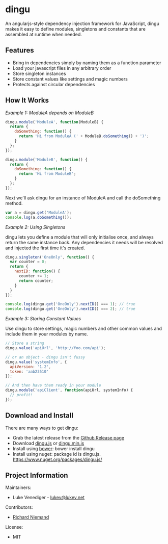 # dingu

An angularjs-style dependency injection framework for JavaScript, dingu makes it easy
to define modules, singletons and constants that are assembled at runtime
when needed.

## Features

* Bring in dependencies simply by naming them as a function parameter
* Load your javascript files in any arbitrary order
* Store singleton instances
* Store constant values like settings and magic numbers
* Protects against circular dependencies

## How It Works

*Example 1: ModuleA depends on ModuleB*

```javascript
dingu.module('ModuleA', function(ModuleB) {
  return {
    doSomething: function() {
      return 'Hi from ModuleA (' + ModuleB.doSomething() + ')';
    }
  };
});

dingu.module('ModuleB', function() {
  return {
    doSomething: function() {
      return 'Hi from ModuleB';
    }
  };
});
```

Next we'll ask dingu for an instance of ModuleA and call the doSomething method.

```javascript
var a = dingu.get('ModuleA');
console.log(a.doSomething());
```

*Example 2: Using Singletons*

dingu lets you define a module that will only initialise once, and always
return the same instance back. Any dependencies it needs will be resolved
and injected the first time it's created.

```javascript
dingu.singleton('OneOnly', function() {
  var counter = 0;
  return {
    nextID: function() {
      counter += 1;
      return counter;
    }
  }
});

console.log(dingu.get('OneOnly').nextID() === 1); // true
console.log(dingu.get('OneOnly').nextID() === 2); // true
 ```

*Example 3: Storing Constant Values*

Use dingu to store settings, magic numbers and other common values and
include them in your modules by name.

```javascript
// Store a string
dingu.value('apiUrl', 'http://foo.com/api');

// or an object - dingu isn't fussy
dingu.value('systemInfo', {
  apiVersion: '1.2',
  token: 'aab23510' 
});

// And then have them ready in your module
dingu.module('apiClient', function(apiUrl, systemInfo) {
  // profit!
});
```

## Download and Install
There are many ways to get dingu:
* Grab the latest release from the [Github Release page](https://github.com/lukevenediger/dingu/releases)
* Download [dingu.js](https://raw.github.com/lukevenediger/dingu/49c219ee5fb2ad9d2e0593bfe3507e7ce2504c71/dingu.js)  or [dingu.min.js](https://raw.github.com/lukevenediger/dingu/49c219ee5fb2ad9d2e0593bfe3507e7ce2504c71/dingu.min.js)
* Install using [bower](http://bower.io): bower install dingu
* Install using nuget: package id is dingu.js. https://www.nuget.org/packages/dingu.js/

## Project Information

Maintainers:
* Luke Venediger - <a href="mailto:lukev@lukev.net">lukev@lukev.net</a>

Contributors:
* [Richard Niemand](https://github.com/niemandr)

License:
* MIT
